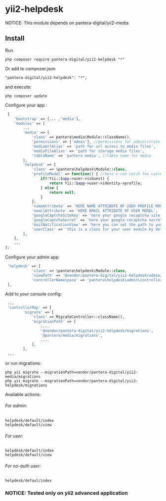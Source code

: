 # yii2-helpdesk
NOTICE: This module depends on pantera-digital/yii2-media

Install
---------------------------------
Run

```
php composer require pantera-digital/yii2-helpdesk "*"
```

Or add to composer.json

```
"pantera-digital/yii2-helpdesk": "*",
```

and execute:

```
php composer update
```
Configure your app :
```php
 [
    'bootstrap' => [... ,'media'],
    'modules' => [
        ...
        'media' => [
            'class' => pantera\media\Module::className(),
            'permissions' => ['admin'], //permissions for administrate media module
            'mediaUrlAlias' => 'path for url access to media files',
            'mediaFileAlias' => 'path for storage media files',
            'tableName' => 'pantera_media', //table name for media 
        ],
        'helpdesk' => [
            'class' => \pantera\helpdesk\Module::class, 
            'profileModel' => function() { //here u can catch the current user profile model
                if(!Yii::$app->user->isGuest) {
                    return Yii::$app->user->identity->profile; 
                } else {
                    return null;
                }
            },
            'nameAttribute' => 'HERE NAME ATTRIBUTE OF USER PROFILE MODEL',
            'emailAttribute' => 'HERE EMAIL ATTRIBUTE OF USER MODEL',
            'googleCaptchaSiteKey' => 'here your google recaptcha site key',
            'googleCaptchaSecret' => 'here your google recaptcha secret',
            'mailNotificationView' => 'here you can set the path to your mail view like @app/mail/view_name',
            'userClass' => 'this is a class for your user module by default it dependency on \dektrium\user\models\User';
        ],  
    ],
    ...
];
```
Configure your admin app:
```php
 'helpdesk' => [
            'class' => \pantera\helpdesk\Module::class,
            'viewPath' => '@vendor/pantera-digital/yii2-helpdesk/admin/views',
            'controllerNamespace' => 'pantera\helpdesk\admin\controllers'
 ],
```

Add to your console config:
```php
 ...
 'controllerMap' => [
        'migrate' => [
            'class' => MigrateController::className(),
            'migrationPath' => [
                ....
                '@vendor/pantera-digital/yii2-helpdesk/migrations',
                '@pantera/media/migrations',
                ....
            ],
        ],
 ... 
```

or run migrations:

```
php yii migrate --migrationPath=vendor/pantera-digital/yii2-media/migrations
php yii migrate --migrationPath=vendor/pantera-digital/yii2-helpdesk/migrations
```

Available actions:

###### For admin:
```
helpdesk/default/index
helpdesk/default/view
```
###### For user: 
```
helpdesk/default/index
helpdesk/default/view
```
###### For no-auth user:
```
helpdesk/defaul/index
```
### NOTICE: Tested only on yii2 advanced application


